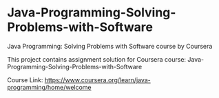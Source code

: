 # Java-Programming-Solving-Problems-with-Software
Java Programming: Solving Problems with Software course by Coursera

This project contains assignment solution for Coursera course: Java-Programming-Solving-Problems-with-Software

Course Link: https://www.coursera.org/learn/java-programming/home/welcome
